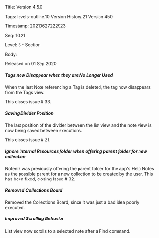 Title:  Version 4.5.0

Tags:   levels-outline.10 Version History.21 Version 450

Timestamp: 20210627222923

Seq:    10.21

Level:  3 - Section

Body: 

Released on 01 Sep 2020
 
##### Tags now Disappear when they are No Longer Used

When the last Note referencing a Tag is deleted, the tag now disappears from the Tags view. 

This closes issue # 33.
 
##### Saving Divider Position

The last position of the divider between the list view and the note view is now being saved between executions. 

This closes Issue # 21.
 
##### Ignore Internal Resources folder when offering parent folder for new collection

Notenik was previously offering the parent folder for the app's Help Notes as the possible parent for a new collection to be created by the user. This has been fixed, closing Issue # 32.

 
##### Removed Collections Board

Removed the Collections Board, since it was just a bad idea poorly executed. 

 
##### Improved Scrolling Behavior

List view now scrolls to a selected note after a Find command.
